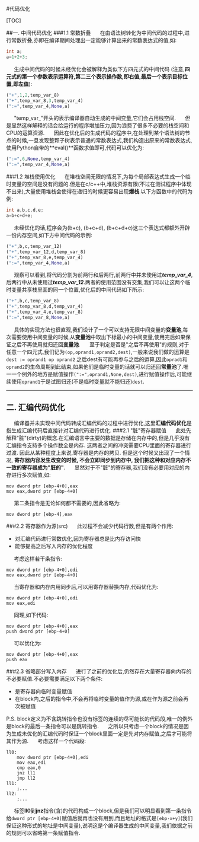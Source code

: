 #代码优化

[TOC]

##一. 中间代码优化
###1.1 常数折叠
&ensp;&ensp;&ensp;在由语法树转化为中间代码的过程中,进行常数折叠,亦即在编译期间处理出一定能够计算出来的常数表达式的值,如:
``` cpp
int a;
a=1+2+3;
```
&ensp;&ensp;&ensp;生成中间代码的时候未经优化会被解释为类似下方四元式的中间代码
(注意,**四元式的第一个参数表示运算符,第二三个表示操作数,即右值,最后一个表示目标位置,即左值**):
``` python
("+",1,2,temp_var_8)
("+",temp_var_8,3,temp_var_4)
(":=",temp_var_4,None,a)
```
&ensp;&ensp;&ensp;"temp_var_"开头的表示编译器自动生成的中间变量,它们会占用栈空间.
&ensp;&ensp;&ensp;但是显然这样解释的话会给运行的程序增加压力,因为浪费了很多不必要的栈空间和CPU的运算资源.
&ensp;&ensp;&ensp;因此在优化后的生成代码的程序中,在处理到某个语法树的节点的时候,一旦发现整颗子树表示普通的常数表达式,我们构造出原来的常数表达式,使用Python自带的**eval()**函数求值即可,代码可以优化为:
``` python
(":=",6,None,temp_var_4)
(":=",temp_var_4,None,a)
```
###1.2 堆栈使用优化
&ensp;&ensp;&ensp;在堆栈空间无限的情况下,为每个局部表达式生成一个临时变量的空间是没有问题的.但是在c/c++中,堆栈资源有限(不过在测试程序中体现不出来),大量使用堆栈会使得在递归的时候更容易出现**爆栈**.以下方函数中的代码为例:
``` cpp
int a,b,c,d,e;
a=b+c+d+e;
```
&ensp;&ensp;&ensp;未经优化的话,程序会为(b+c), (b+c+d), (b+c+d+e)这三个表达式都额外开辟一份内存空间,如下方中间代码的示例:
``` python
("+",b,c,temp_var_12)
("+",temp_var_12,d,temp_var_8)
("+",temp_var_8,e,temp_var_4)
(":=",temp_var_4,None,a)
```
&ensp;&ensp;&ensp;观察可以看到,将代码分割为前两行和后两行,前两行中并未使用过***temp\_var\_4***,后两行中从未使用过***temp\_var\_12***.两者的使用范围没有交集,我们可以让这两个临时变量共享栈里面的同一个位置,优化后的中间代码如下所示:
``` python
("+",b,c,temp_var_8)
("+",temp_var_8,d,temp_var_4)
("+",temp_var_4,e,temp_var_8)
(":=",temp_var_8,None,a)
```
&ensp;&ensp;&ensp;具体的实现方法也很直观,我们设计了一个可以支持无限中间变量的**变量池**,每次需要使用中间变量的时候,从**变量池**中取出下标最小的中间变量,使用完后如果保证之后不再使用就归还回**变量池**.
&ensp;&ensp;&ensp;至于判定是否是"之后不再使用"的规则,对于任意一个四元式,我们记为`(op,oprand1,oprand2,dest)`,一般来说我们做的运算是`dest := oprand1 op oprand2` 之后dest有可能再参与之后的运算,因此`oprad1`和`oprand2`的生命周期到此结束,如果他们是临时变量的话就可以归还回**常量池**了.唯一一个例外的地方是赋值操作`(":=",oprand1,None,dest)`,进行赋值操作后,可能继续使用`oprand1`于是试图归还(不是临时变量就不能归还)`dest`.

---
## 二. 汇编代码优化
&ensp;&ensp;&ensp;编译器并未实现中间代码转成汇编代码的过程中进行优化,这里**汇编代码优化**是指生成汇编代码后直接针对汇编代码进行优化.
###2.1 "脏"寄存器赋值
&ensp;&ensp;&ensp;此处先解释"脏"(dirty)的概念.在汇编语言中主要的数据是存储在内存中的,但是几乎没有汇编指令支持多个操作数全是内存. 这两者之间的冲突需要CPU里面的寄存器进行过渡. 因此从某种程度上来说,寄存器是内存的拷贝. 但是这个时候又出现了一个情况, **寄存器内容发生改变的时候, 不会立即同步到内存中, 我们把这种和对应内存不一致的寄存器成为"脏的"**.
&ensp;&ensp;&ensp;显然对于不"脏"的寄存器,我们没有必要用对应的内存进行多次赋值,如:
``` x86asm
mov dword ptr [ebp-4+0],eax
mov eax,dword ptr [ebp-4+0]
```
&ensp;&ensp;&ensp;第二条指令是无论如何都不需要的,因此省略为:
``` x86asm
mov dword ptr [ebp-4],eax
```
###2.2 寄存器作为源(src)
&ensp;&ensp;&ensp;此过程不会减少代码行数,但是有两个作用:
 + 对汇编代码进行常数优化,因为寄存器总是比内存访问快
 + 能够提高之后写入内存的优化程度

&ensp;&ensp;&ensp;考虑这样若干条指令:
```
mov dword ptr [ebp-4+0],edi
mov eax,dword ptr [ebp-4+0]
```
&ensp;&ensp;&ensp;当寄存器和内存内用同步后,可以用寄存器替换内存,代码优化为:
```
mov dword ptr [ebp-4+0],edi
mov eax,edi
```
&ensp;&ensp;&ensp;同理,如下代码:
```
mov dword ptr [ebp-4+0],eax
push dword ptr [ebp-4+0]
```
&ensp;&ensp;&ensp;可以优化为:
```
mov dword ptr [ebp-4+0],eax
push eax
```
###2.3 省略部分写入内存
&ensp;&ensp;&ensp;进行了之前的优化后,仍然存在大量寄存器向内存的不必要赋值.不必要需要满足以下两个条件:
 + 是寄存器向临时变量赋值
 + 在block内,之后的指令中,不会再将临时变量的值作为源,或在作为源之前会再次被赋值

P.S. block定义为不含跳转指令也没有标签的连续的尽可能长的代码段,唯一的例外是block的最后一条指令可以是跳转指令.
&ensp;&ensp;&ensp;之所以只考虑一个block的情况是因为生成未优化的汇编代码时保证一个block里面一定是先对内存赋值,之后才可能将其作为源.
&ensp;&ensp;&ensp;考虑这样一个代码段:
``` x86asm
ll0:
	mov dword ptr [ebp-4+0],edi
	mov eax,edi
	cmp eax,0
	jnz ll1
	jmp ll2
ll1:
	;...
ll2:
	;...
```
&ensp;&ensp;&ensp;标签**ll0**到**jnz**指令(含)的代码构成一个block,但是我们可以明显看到第一条指令给`dword ptr [ebp-4+0]`赋值后就再也没有用到,而且地址的格式是`[ebp-x+y]`(我们保证这种形式的地址是中间变量),说明这是个编译器生成的中间变量,我们依据之前的规则可以省略第一条赋值指令.